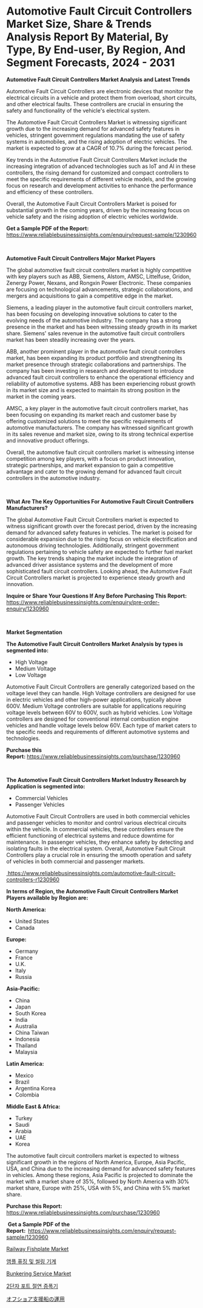 <p><h1>Automotive Fault Circuit Controllers Market Size, Share & Trends Analysis Report By Material, By Type, By End-user, By Region, And Segment Forecasts, 2024 - 2031</h1></p><p><strong>Automotive Fault Circuit Controllers Market Analysis and Latest Trends</strong></p>
<p><p>Automotive Fault Circuit Controllers are electronic devices that monitor the electrical circuits in a vehicle and protect them from overload, short circuits, and other electrical faults. These controllers are crucial in ensuring the safety and functionality of the vehicle's electrical system.</p><p>The Automotive Fault Circuit Controllers Market is witnessing significant growth due to the increasing demand for advanced safety features in vehicles, stringent government regulations mandating the use of safety systems in automobiles, and the rising adoption of electric vehicles. The market is expected to grow at a CAGR of 10.7% during the forecast period.</p><p>Key trends in the Automotive Fault Circuit Controllers Market include the increasing integration of advanced technologies such as IoT and AI in these controllers, the rising demand for customized and compact controllers to meet the specific requirements of different vehicle models, and the growing focus on research and development activities to enhance the performance and efficiency of these controllers.</p><p>Overall, the Automotive Fault Circuit Controllers Market is poised for substantial growth in the coming years, driven by the increasing focus on vehicle safety and the rising adoption of electric vehicles worldwide.</p></p>
<p><strong>Get a Sample PDF of the Report:&nbsp;</strong> <a href="https://www.reliablebusinessinsights.com/enquiry/request-sample/1230960">https://www.reliablebusinessinsights.com/enquiry/request-sample/1230960</a></p>
<p>&nbsp;</p>
<p><strong>Automotive Fault Circuit Controllers Major Market Players</strong></p>
<p><p>The global automotive fault circuit controllers market is highly competitive with key players such as ABB, Siemens, Alstom, AMSC, Littelfuse, Gridon, Zenergy Power, Nexans, and Rongxin Power Electronic. These companies are focusing on technological advancements, strategic collaborations, and mergers and acquisitions to gain a competitive edge in the market.</p><p>Siemens, a leading player in the automotive fault circuit controllers market, has been focusing on developing innovative solutions to cater to the evolving needs of the automotive industry. The company has a strong presence in the market and has been witnessing steady growth in its market share. Siemens' sales revenue in the automotive fault circuit controllers market has been steadily increasing over the years.</p><p>ABB, another prominent player in the automotive fault circuit controllers market, has been expanding its product portfolio and strengthening its market presence through strategic collaborations and partnerships. The company has been investing in research and development to introduce advanced fault circuit controllers to enhance the operational efficiency and reliability of automotive systems. ABB has been experiencing robust growth in its market size and is expected to maintain its strong position in the market in the coming years.</p><p>AMSC, a key player in the automotive fault circuit controllers market, has been focusing on expanding its market reach and customer base by offering customized solutions to meet the specific requirements of automotive manufacturers. The company has witnessed significant growth in its sales revenue and market size, owing to its strong technical expertise and innovative product offerings.</p><p>Overall, the automotive fault circuit controllers market is witnessing intense competition among key players, with a focus on product innovation, strategic partnerships, and market expansion to gain a competitive advantage and cater to the growing demand for advanced fault circuit controllers in the automotive industry.</p></p>
<p>&nbsp;</p>
<p><strong>What Are The Key Opportunities For Automotive Fault Circuit Controllers Manufacturers?</strong></p>
<p><p>The global Automotive Fault Circuit Controllers market is expected to witness significant growth over the forecast period, driven by the increasing demand for advanced safety features in vehicles. The market is poised for considerable expansion due to the rising focus on vehicle electrification and autonomous driving technologies. Additionally, stringent government regulations pertaining to vehicle safety are expected to further fuel market growth. The key trends shaping the market include the integration of advanced driver assistance systems and the development of more sophisticated fault circuit controllers. Looking ahead, the Automotive Fault Circuit Controllers market is projected to experience steady growth and innovation.</p></p>
<p><strong>Inquire or Share Your Questions If Any Before Purchasing This Report:</strong> <a href="https://www.reliablebusinessinsights.com/enquiry/pre-order-enquiry/1230960">https://www.reliablebusinessinsights.com/enquiry/pre-order-enquiry/1230960</a></p>
<p>&nbsp;</p>
<p><strong>Market Segmentation</strong></p>
<p><strong>The Automotive Fault Circuit Controllers Market Analysis by types is segmented into:</strong></p>
<p><ul><li>High Voltage</li><li>Medium Voltage</li><li>Low Voltage</li></ul></p>
<p><p>Automotive Fault Circuit Controllers are generally categorized based on the voltage level they can handle. High Voltage controllers are designed for use in electric vehicles and other high-power applications, typically above 600V. Medium Voltage controllers are suitable for applications requiring voltage levels between 60V to 600V, such as hybrid vehicles. Low Voltage controllers are designed for conventional internal combustion engine vehicles and handle voltage levels below 60V. Each type of market caters to the specific needs and requirements of different automotive systems and technologies.</p></p>
<p><strong>Purchase this Report:&nbsp;</strong><a href="https://www.reliablebusinessinsights.com/purchase/1230960">https://www.reliablebusinessinsights.com/purchase/1230960</a></p>
<p>&nbsp;</p>
<p><strong>The Automotive Fault Circuit Controllers Market Industry Research by Application is segmented into:</strong></p>
<p><ul><li>Commercial Vehicles</li><li>Passenger Vehicles</li></ul></p>
<p><p>Automotive Fault Circuit Controllers are used in both commercial vehicles and passenger vehicles to monitor and control various electrical circuits within the vehicle. In commercial vehicles, these controllers ensure the efficient functioning of electrical systems and reduce downtime for maintenance. In passenger vehicles, they enhance safety by detecting and isolating faults in the electrical system. Overall, Automotive Fault Circuit Controllers play a crucial role in ensuring the smooth operation and safety of vehicles in both commercial and passenger markets.</p></p>
<p><a href="https://www.reliablebusinessinsights.com/automotive-fault-circuit-controllers-r1230960">&nbsp;https://www.reliablebusinessinsights.com/automotive-fault-circuit-controllers-r1230960</a></p>
<p><strong>In terms of Region, the Automotive Fault Circuit Controllers Market Players available by Region are:</strong></p>
<p>
    <p> <strong> North America: </strong>
        <ul>
            <li>United States</li>
            <li>Canada</li>
        </ul>
        </p> 
    <p> <strong> Europe: </strong>
        <ul>
            <li>Germany</li>
            <li>France</li>
            <li>U.K.</li>
            <li>Italy</li>
            <li>Russia</li>
        </ul>
        </p> 
    <p> <strong> Asia-Pacific: </strong>
        <ul>
            <li>China</li>
            <li>Japan</li>
            <li>South Korea</li>
            <li>India</li>
            <li>Australia</li>
            <li>China Taiwan</li>
            <li>Indonesia</li>
            <li>Thailand</li>
            <li>Malaysia</li>
        </ul>
        </p> 
    <p> <strong> Latin America: </strong>
        <ul>
            <li>Mexico</li>
            <li>Brazil</li>
            <li>Argentina Korea</li>
            <li>Colombia</li>
        </ul>
        </p> 
    <p> <strong> Middle East & Africa: </strong>
        <ul>
            <li>Turkey</li>
            <li>Saudi</li>
            <li>Arabia</li>
            <li>UAE</li>
            <li>Korea</li>
        </ul>
    </p>
    </p>
<p><p>The automotive fault circuit controllers market is expected to witness significant growth in the regions of North America, Europe, Asia Pacific, USA, and China due to the increasing demand for advanced safety features in vehicles. Among these regions, Asia Pacific is projected to dominate the market with a market share of 35%, followed by North America with 30% market share, Europe with 25%, USA with 5%, and China with 5% market share.</p></p>
<p><strong>Purchase this Report: </strong><a href="https://www.reliablebusinessinsights.com/purchase/1230960">https://www.reliablebusinessinsights.com/purchase/1230960</a></p>
<p>&nbsp;<strong>Get a Sample PDF of the Report:&nbsp;&nbsp;</strong><a href="https://www.reliablebusinessinsights.com/enquiry/request-sample/1230960">https://www.reliablebusinessinsights.com/enquiry/request-sample/1230960</a></p>
<p><strong></strong></p>
<p><p><a href="https://github.com/changoleonlaverguenzanoexiste/Market-Research-Report-List-3/blob/main/railway-fishplate-market.md">Railway Fishplate Market</a></p><p><a href="https://github.com/sougarounis/Market-Research-Report-List-4/blob/main/7568194114972.md">앰플 퓨징 및 씰링 기계</a></p><p><a href="https://github.com/dimitrishawkinswaynenp91rgz/Market-Research-Report-List-3/blob/main/bunkering-service-market.md">Bunkering Service Market</a></p><p><a href="https://github.com/johneahan44556754/Market-Research-Report-List-1/blob/main/6977618114971.md">2단자 포트 절연 증폭기</a></p><p><a href="https://github.com/ChloeConn27/Market-Research-Report-List-1/blob/main/4191556127888.md">オフショア支援船の運用</a></p></p>